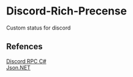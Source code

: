 # Discord-Rich-Precense
Custom status for discord

Refences
---
[Discord RPC C#](https://github.com/Lachee/discord-rpc-csharp)  
[Json.NET](https://github.com/JamesNK/Newtonsoft.Json)

